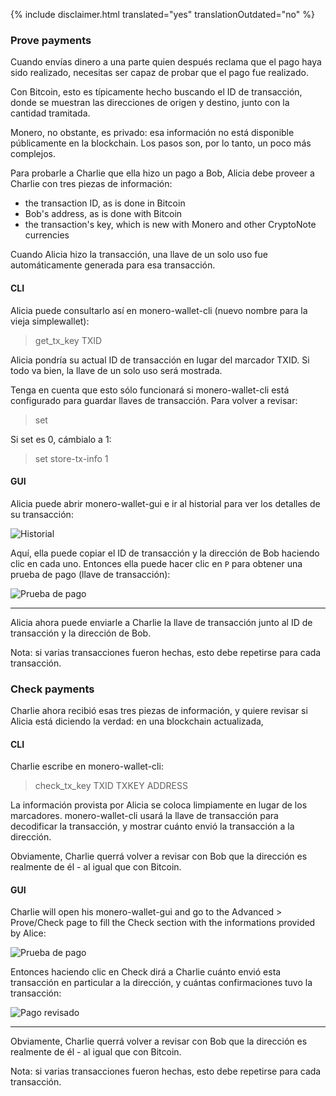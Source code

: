 {% include disclaimer.html translated="yes" translationOutdated="no" %}

### Prove payments

Cuando envías dinero a una parte quien después reclama que el pago haya sido
realizado, necesitas ser capaz de probar que el pago fue realizado.

Con Bitcoin, esto es típicamente hecho buscando el ID de transacción, donde
se muestran las direcciones de origen y destino, junto con la cantidad
tramitada.

Monero, no obstante, es privado: esa información no está disponible
públicamente en la blockchain. Los pasos son, por lo tanto, un poco más
complejos.

Para probarle a Charlie que ella hizo un pago a Bob, Alicia debe proveer a
Charlie con tres piezas de información:

- the transaction ID, as is done in Bitcoin
- Bob's address, as is done with Bitcoin
- the transaction's key, which is new with Monero and other CryptoNote
  currencies

Cuando Alicia hizo la transacción, una llave de un solo uso fue
automáticamente generada para esa transacción.

#### CLI

Alicia puede consultarlo así en monero-wallet-cli (nuevo nombre para la
vieja simplewallet):

> get_tx_key TXID

Alicia pondría su actual ID de transacción en lugar del marcador TXID. Si
todo va bien, la llave de un solo uso será mostrada.

Tenga en cuenta que esto sólo funcionará si monero-wallet-cli está
configurado para guardar llaves de transacción. Para volver a revisar:

> set

Si set es 0, cámbialo a 1:

> set store-tx-info 1

#### GUI

Alicia puede abrir monero-wallet-gui e ir al historial para ver los detalles
de su transacción:

![Historial](/img/resources/user-guides/en/prove-payment/history.png)

Aquí, ella puede copiar el ID de transacción y la dirección de Bob haciendo
clic en cada uno.  Entonces ella puede hacer clic en `P` para obtener una
prueba de pago (llave de transacción):

![Prueba de
pago](/img/resources/user-guides/en/prove-payment/payment-proof.png)


---

Alicia ahora puede enviarle a Charlie la llave de transacción junto al ID de
transacción y la dirección de Bob.

Nota: si varias transacciones fueron hechas, esto debe repetirse para cada
transacción.

### Check payments

Charlie ahora recibió esas tres piezas de información, y quiere revisar si
Alicia está diciendo la verdad: en una blockchain actualizada,

#### CLI

Charlie escribe en monero-wallet-cli:

> check_tx_key TXID TXKEY ADDRESS

La información provista por Alicia se coloca limpiamente en lugar de los
marcadores. monero-wallet-cli usará la llave de transacción para decodificar
la transacción, y mostrar cuánto envió la transacción a la dirección.

Obviamente, Charlie querrá volver a revisar con Bob que la dirección es
realmente de él - al igual que con Bitcoin.

#### GUI

Charlie will open his monero-wallet-gui and go to the Advanced > Prove/Check page to fill the Check section with the informations provided by Alice:

![Prueba de
pago](/img/resources/user-guides/en/prove-payment/check-payment.png)

Entonces haciendo clic en Check dirá a Charlie cuánto envió esta transacción
en particular a la dirección, y cuántas confirmaciones tuvo la transacción:

![Pago
revisado](/img/resources/user-guides/en/prove-payment/payment-checked.png)


---

Obviamente, Charlie querrá volver a revisar con Bob que la dirección es
realmente de él - al igual que con Bitcoin.

Nota: si varias transacciones fueron hechas, esto debe repetirse para cada
transacción.
